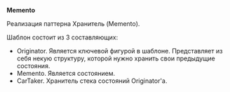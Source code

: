 **Memento**

Реализация паттерна Хранитель (Memento).

Шаблон состоит из 3 составляющих:
- Originator. Является ключевой фигурой в шаблоне. Представляет из себя некую структуру, которой нужно хранить свои предыдущие состояния.
- Memento. Является состоянием.
- CarTaker. Хранитель стека состояний Originator'а.
 